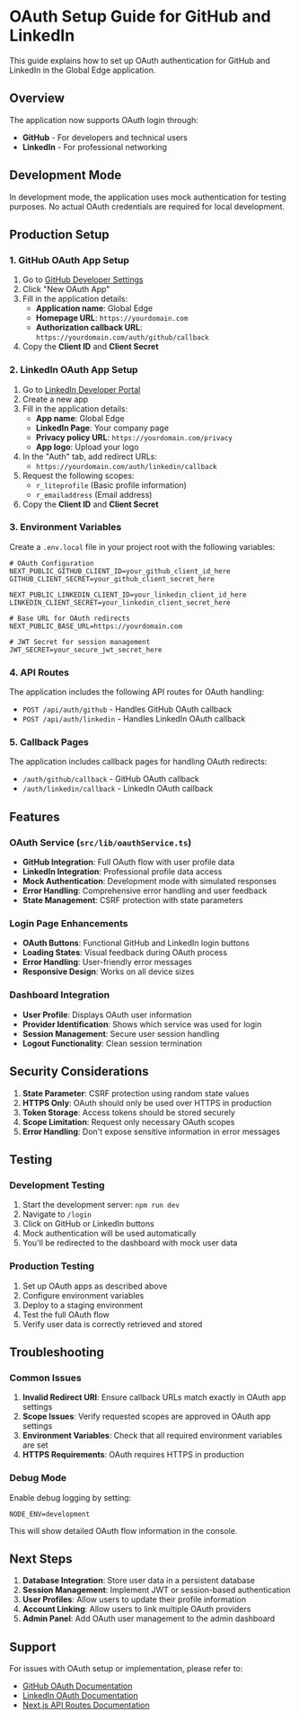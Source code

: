 # OAuth Setup Guide for GitHub and LinkedIn

This guide explains how to set up OAuth authentication for GitHub and LinkedIn in the Global Edge application.

## Overview

The application now supports OAuth login through:
- **GitHub** - For developers and technical users
- **LinkedIn** - For professional networking

## Development Mode

In development mode, the application uses mock authentication for testing purposes. No actual OAuth credentials are required for local development.

## Production Setup

### 1. GitHub OAuth App Setup

1. Go to [GitHub Developer Settings](https://github.com/settings/developers)
2. Click "New OAuth App"
3. Fill in the application details:
   - **Application name**: Global Edge
   - **Homepage URL**: `https://yourdomain.com`
   - **Authorization callback URL**: `https://yourdomain.com/auth/github/callback`
4. Copy the **Client ID** and **Client Secret**

### 2. LinkedIn OAuth App Setup

1. Go to [LinkedIn Developer Portal](https://www.linkedin.com/developers/)
2. Create a new app
3. Fill in the application details:
   - **App name**: Global Edge
   - **LinkedIn Page**: Your company page
   - **Privacy policy URL**: `https://yourdomain.com/privacy`
   - **App logo**: Upload your logo
4. In the "Auth" tab, add redirect URLs:
   - `https://yourdomain.com/auth/linkedin/callback`
5. Request the following scopes:
   - `r_liteprofile` (Basic profile information)
   - `r_emailaddress` (Email address)
6. Copy the **Client ID** and **Client Secret**

### 3. Environment Variables

Create a `.env.local` file in your project root with the following variables:

```env
# OAuth Configuration
NEXT_PUBLIC_GITHUB_CLIENT_ID=your_github_client_id_here
GITHUB_CLIENT_SECRET=your_github_client_secret_here

NEXT_PUBLIC_LINKEDIN_CLIENT_ID=your_linkedin_client_id_here
LINKEDIN_CLIENT_SECRET=your_linkedin_client_secret_here

# Base URL for OAuth redirects
NEXT_PUBLIC_BASE_URL=https://yourdomain.com

# JWT Secret for session management
JWT_SECRET=your_secure_jwt_secret_here
```

### 4. API Routes

The application includes the following API routes for OAuth handling:

- `POST /api/auth/github` - Handles GitHub OAuth callback
- `POST /api/auth/linkedin` - Handles LinkedIn OAuth callback

### 5. Callback Pages

The application includes callback pages for handling OAuth redirects:

- `/auth/github/callback` - GitHub OAuth callback
- `/auth/linkedin/callback` - LinkedIn OAuth callback

## Features

### OAuth Service (`src/lib/oauthService.ts`)

- **GitHub Integration**: Full OAuth flow with user profile data
- **LinkedIn Integration**: Professional profile data access
- **Mock Authentication**: Development mode with simulated responses
- **Error Handling**: Comprehensive error handling and user feedback
- **State Management**: CSRF protection with state parameters

### Login Page Enhancements

- **OAuth Buttons**: Functional GitHub and LinkedIn login buttons
- **Loading States**: Visual feedback during OAuth process
- **Error Handling**: User-friendly error messages
- **Responsive Design**: Works on all device sizes

### Dashboard Integration

- **User Profile**: Displays OAuth user information
- **Provider Identification**: Shows which service was used for login
- **Session Management**: Secure user session handling
- **Logout Functionality**: Clean session termination

## Security Considerations

1. **State Parameter**: CSRF protection using random state values
2. **HTTPS Only**: OAuth should only be used over HTTPS in production
3. **Token Storage**: Access tokens should be stored securely
4. **Scope Limitation**: Request only necessary OAuth scopes
5. **Error Handling**: Don't expose sensitive information in error messages

## Testing

### Development Testing

1. Start the development server: `npm run dev`
2. Navigate to `/login`
3. Click on GitHub or LinkedIn buttons
4. Mock authentication will be used automatically
5. You'll be redirected to the dashboard with mock user data

### Production Testing

1. Set up OAuth apps as described above
2. Configure environment variables
3. Deploy to a staging environment
4. Test the full OAuth flow
5. Verify user data is correctly retrieved and stored

## Troubleshooting

### Common Issues

1. **Invalid Redirect URI**: Ensure callback URLs match exactly in OAuth app settings
2. **Scope Issues**: Verify requested scopes are approved in OAuth app settings
3. **Environment Variables**: Check that all required environment variables are set
4. **HTTPS Requirements**: OAuth requires HTTPS in production

### Debug Mode

Enable debug logging by setting:
```env
NODE_ENV=development
```

This will show detailed OAuth flow information in the console.

## Next Steps

1. **Database Integration**: Store user data in a persistent database
2. **Session Management**: Implement JWT or session-based authentication
3. **User Profiles**: Allow users to update their profile information
4. **Account Linking**: Allow users to link multiple OAuth providers
5. **Admin Panel**: Add OAuth user management to the admin dashboard

## Support

For issues with OAuth setup or implementation, please refer to:
- [GitHub OAuth Documentation](https://docs.github.com/en/developers/apps/building-oauth-apps)
- [LinkedIn OAuth Documentation](https://docs.microsoft.com/en-us/linkedin/shared/authentication/authorization-code-flow)
- [Next.js API Routes Documentation](https://nextjs.org/docs/api-routes/introduction)
